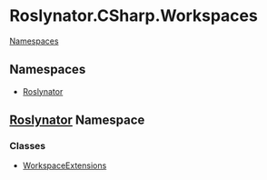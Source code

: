 # Roslynator\.CSharp\.Workspaces

[Namespaces](#namespaces)

## Namespaces

* [Roslynator](../../docs/api/Roslynator/README.md)

## [Roslynator](../../docs/api/Roslynator/README.md) Namespace

### Classes

* [WorkspaceExtensions](../../docs/api/Roslynator/WorkspaceExtensions/README.md)
